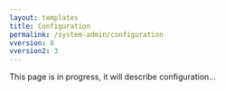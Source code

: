 ```yaml
---
layout: templates
title: Configuration
permalink: /system-admin/configuration
vversion: 8
vversion2: 3
---
```



This page is in progress, it will describe configuration...

